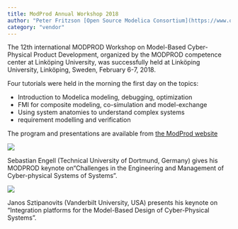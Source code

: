 ```yaml
---
title: ModProd Annual Workshop 2018
author: "Peter Fritzson [Open Source Modelica Consortium](https://www.openmodelica.org/)"
category: "vendor"
---
```


The 12th international MODPROD Workshop on Model-Based Cyber-Physical Product Development,
organized by the MODPROD competence center at Linköping University,
was successfully held at Linköping University, Linköping, Sweden, February 6-7, 2018.

Four tutorials were held in the morning the first day on the topics:

- Introduction to Modelica modeling, debugging, optimization
- FMI for composite modeling, co-simulation and model-exchange
- Using system anatomies to understand complex systems
- requirement  modelling and verification


The program and presentations are available from [the ModProd website](http://www.modprod.liu.se/)


![](https://openmodelica.github.io/OpenModelica-Resources/images/2018-0207-Keynote-Sebastian-Engell-IMG_0303.medium.jpg)  

Sebastian Engell (Technical University of Dortmund, Germany) gives his MODPROD keynote on“Challenges in the Engineering and Management of Cyber-physical Systems of Systems”.

![](https://openmodelica.github.io/OpenModelica-Resources/images/2018-0207-Keynote-Janos-Sztipanovits-IMG_0306.medium.jpg)

Janos Sztipanovits (Vanderbilt University, USA) presents his keynote on “Integration platforms for the Model-Based Design of Cyber-Physical Systems”.

